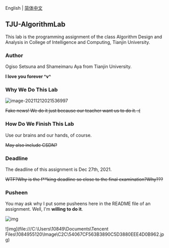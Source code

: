 English | [简体中文](README_CN.md)

## TJU-AlgorithmLab

This lab is the programming assignment of the class Algorithm Design and Analysis in College of Intelligence and Computing, Tianjin University.

### Author

Ogiso Setsuna and Shameimaru Aya from Tianjin University.

**I love you forever \^v\^**

###  Why We Do This Lab

![image-20211212021536997](C:\Users\10849\AppData\Roaming\Typora\typora-user-images\image-20211212021536997.png)

~~Fake news! We do it just because our teacher want us to do it. :(~~

### How Do We Finish This Lab

Use our brains and our hands, of course.

~~May also include CSDN?~~

### Deadline

The deadline of this assignment is Dec 27th, 2021.

~~WTF?Why is the f**king deadline so close to the final examination?Why???~~

### Pusheen

You may ask why I put some pusheens here in the README file of an assignment. Well, I'm **willing to do it**.

![img](https://pusheen.com/wp-content/uploads/2021/04/Plant-Hero.jpg)

![img](file:///C:\Users\10849\Documents\Tencent Files\1084955120\Image\C2C\54067CF563B3890C5D3880EEE4D0B962.jpg)
